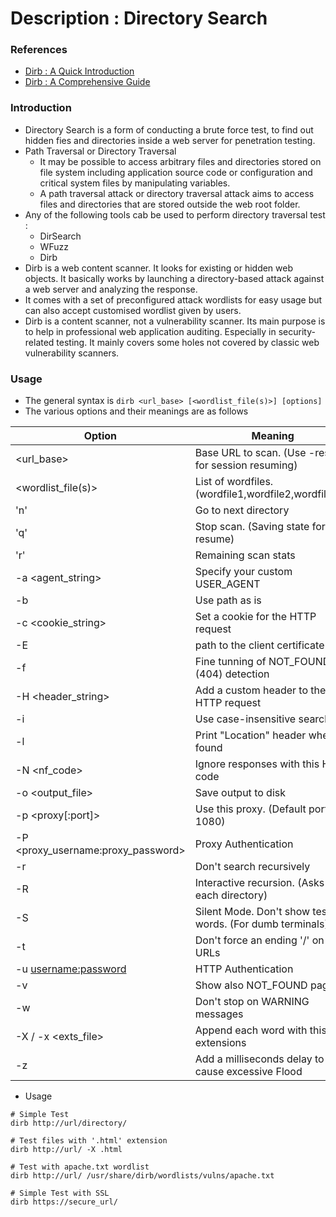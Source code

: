# Description : Directory Search

### References
- [Dirb : A Quick Introduction](https://medium.com/tech-zoom/dirb-a-web-content-scanner-bc9cba624c86)
- [Dirb : A Comprehensive Guide](https://www.hackingarticles.in/comprehensive-guide-on-dirb-tool/)

### Introduction
* Directory Search is a form of conducting a brute force test, to find out hidden fies and directories inside a web 
  server for penetration testing.
* Path Traversal or Directory Traversal
    * It may be possible to access arbitrary files and directories stored on file system including application source 
      code or configuration and critical system files by manipulating variables.
    * A path traversal attack or directory traversal attack aims to access files and directories that are stored outside 
      the web root folder.
* Any of the following tools cab be used to perform directory traversal test :
    - DirSearch
    - WFuzz
    - Dirb
* Dirb is a web content scanner. It looks for existing or hidden web objects. It basically works by launching a 
  directory-based attack against a web server and analyzing the response.
* It comes with a set of preconfigured attack wordlists for easy usage but can also accept customised wordlist given by 
  users. 
* Dirb is a content scanner, not a vulnerability scanner. Its main purpose is to help in professional web application 
  auditing. Especially in security-related testing. It mainly covers some holes not covered by classic web vulnerability 
  scanners.

### Usage
* The general syntax is `dirb <url_base> [<wordlist_file(s)>] [options]`
* The various options and their meanings are as follows

| Option                        |   Meaning             |
|-------------------------------|---------------------------------------------|
|<url_base>                     | Base URL to scan. (Use -resume for session resuming) |
|<wordlist_file(s)>             | List of wordfiles. (wordfile1,wordfile2,wordfile3...) |
|'n'                            | Go to next directory |
|'q'                            | Stop scan. (Saving state for resume) |
|'r'                            | Remaining scan stats |
|-a <agent_string>              | Specify your custom USER_AGENT |
|-b                             | Use path as is |
|-c <cookie_string>             | Set a cookie for the HTTP request |
|-E <certificate>               | path to the client certificate |
|-f                             | Fine tunning of NOT_FOUND (404) detection |
|-H <header_string>             | Add a custom header to the HTTP request |
|-i                             | Use case-insensitive search |
|-l                             | Print "Location" header when found |
|-N <nf_code>                   | Ignore responses with this HTTP code |
|-o <output_file>               | Save output to disk |
|-p <proxy[:port]>              | Use this proxy. (Default port is 1080) |
|-P <proxy_username:proxy_password> | Proxy Authentication |
|-r                             | Don't search recursively |
|-R                             | Interactive recursion. (Asks for each directory) |
|-S                             | Silent Mode. Don't show tested words. (For dumb terminals) |
|-t                             | Don't force an ending '/' on URLs |
|-u <username:password>         | HTTP Authentication |
|-v                             | Show also NOT_FOUND pages |
|-w                             | Don't stop on WARNING messages |
|-X <extensions> / -x <exts_file>| Append each word with this extensions |
|-z <millisecs>                  | Add a milliseconds delay to not cause excessive Flood |

* Usage
```
# Simple Test
dirb http://url/directory/ 

# Test files with '.html' extension
dirb http://url/ -X .html

# Test with apache.txt wordlist
dirb http://url/ /usr/share/dirb/wordlists/vulns/apache.txt

# Simple Test with SSL
dirb https://secure_url/
```
